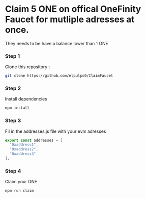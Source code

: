 # Claim 5 ONE on offical OneFinity Faucet for mutliple adresses at once.
They needs to be have a balance lower than 1 ONE

### Step 1

Clone this repository :

```bash
git clone https://github.com/elpulpo0/ClaimFaucet
```

### Step 2

Install dependencies

```bash
npm install
```

### Step 3

Fil in the addresses.js file with your evm adresses

```js
export const addresses = [
  "0xaddress1", 
  "0xaddress2", 
  "0xaddress3"
];
```

### Step 4

Claim your ONE

```bash
npm run claim
```
